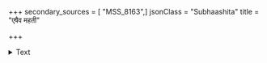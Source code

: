 +++
secondary_sources = [ "MSS_8163",]
jsonClass = "Subhaashita"
title = "एषैव महती"

+++

<details><summary>Text</summary>

एषैव महती लज्जा सदाचारस्य भूपतेः।  
यदकालभवो मृत्युस् तस्य संस्पृशति प्रजाः॥
</details>
